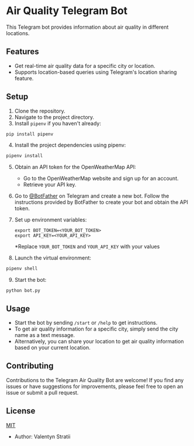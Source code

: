 # Air Quality Telegram Bot

This Telegram bot provides information about air quality in different locations.

## Features

- Get real-time air quality data for a specific city or location.
- Supports location-based queries using Telegram's location sharing feature.

## Setup

1. Clone the repository.
2. Navigate to the project directory.
3. Install `pipenv` if you haven't already:
```bash
pip install pipenv
```
4. Install the project dependencies using pipenv:
```bash
pipenv install
```

5. Obtain an API token for the OpenWeatherMap API:

   * Go to the OpenWeatherMap website and sign up for an account.
   * Retrieve your API key.
6. Go to [@BotFather](https://telegram.me/botfather) on Telegram and create a new bot. Follow the instructions provided by BotFather to create your bot and obtain the API token.

7. Set up environment variables:
     ```
     export BOT_TOKEN=<YOUR_BOT_TOKEN>
     export API_KEY=<YOUR_API_KEY>
     ```
   *Replace `YOUR_BOT_TOKEN` and `YOUR_API_KEY` with your values
8. Launch the virtual environment:
```bash
pipenv shell
```
9. Start the bot:

```shell
python bot.py
```
## Usage
- Start the bot by sending `/start` or `/help` to get instructions.
- To get air quality information for a specific city, simply send the city name as a text message.
- Alternatively, you can share your location to get air quality information based on your current location.
## Contributing
Contributions to the Telegram Air Quality Bot are welcome! If you find any issues or have suggestions for improvements, please feel free to open an issue or submit a pull request.
## License

[MIT](https://choosealicense.com/licenses/mit/)
* Author: Valentyn Stratii
